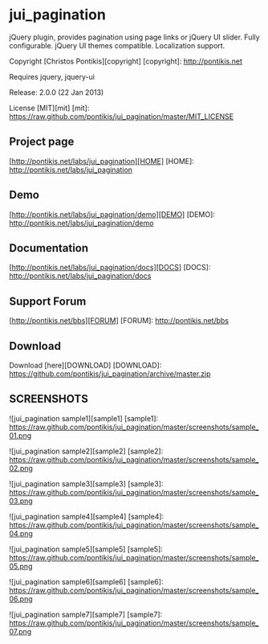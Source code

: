 jui_pagination
==============

jQuery plugin, provides pagination using page links or jQuery UI slider. Fully configurable. jQuery UI themes compatible. Localization support.

Copyright [Christos Pontikis][copyright]
[copyright]: http://pontikis.net

Requires jquery, jquery-ui

Release: 2.0.0 (22 Jan 2013)

License [MIT][mit]
[mit]: https://raw.github.com/pontikis/jui_pagination/master/MIT_LICENSE


Project page
-----------
[http://pontikis.net/labs/jui_pagination][HOME]
[HOME]: http://pontikis.net/labs/jui_pagination

Demo
----
[http://pontikis.net/labs/jui_pagination/demo][DEMO]
[DEMO]: http://pontikis.net/labs/jui_pagination/demo

Documentation
-------------
[http://pontikis.net/labs/jui_pagination/docs][DOCS]
[DOCS]: http://pontikis.net/labs/jui_pagination/docs

Support Forum
-------------
[http://pontikis.net/bbs][FORUM]
[FORUM]: http://pontikis.net/bbs

Download
-------
Download [here][DOWNLOAD]
[DOWNLOAD]: https://github.com/pontikis/jui_pagination/archive/master.zip

SCREENSHOTS
-----------

![jui_pagination sample1][sample1]
[sample1]: https://raw.github.com/pontikis/jui_pagination/master/screenshots/sample_01.png

![jui_pagination sample2][sample2]
[sample2]: https://raw.github.com/pontikis/jui_pagination/master/screenshots/sample_02.png

![jui_pagination sample3][sample3]
[sample3]: https://raw.github.com/pontikis/jui_pagination/master/screenshots/sample_03.png

![jui_pagination sample4][sample4]
[sample4]: https://raw.github.com/pontikis/jui_pagination/master/screenshots/sample_04.png

![jui_pagination sample5][sample5]
[sample5]: https://raw.github.com/pontikis/jui_pagination/master/screenshots/sample_05.png

![jui_pagination sample6][sample6]
[sample6]: https://raw.github.com/pontikis/jui_pagination/master/screenshots/sample_06.png

![jui_pagination sample7][sample7]
[sample7]: https://raw.github.com/pontikis/jui_pagination/master/screenshots/sample_07.png
